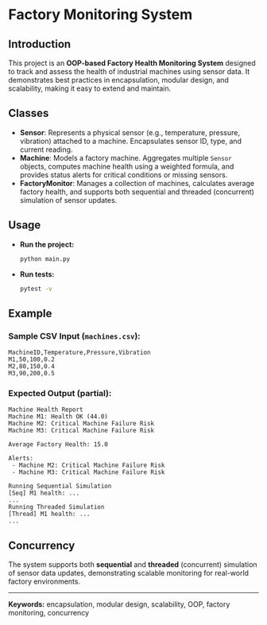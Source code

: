 # Factory Monitoring System

##  Introduction
This project is an **OOP-based Factory Health Monitoring System** designed to track and assess the health of industrial machines using sensor data. It demonstrates best practices in encapsulation, modular design, and scalability, making it easy to extend and maintain.
##  Classes
- **Sensor**: Represents a physical sensor (e.g., temperature, pressure, vibration) attached to a machine. Encapsulates sensor ID, type, and current reading.
- **Machine**: Models a factory machine. Aggregates multiple `Sensor` objects, computes machine health using a weighted formula, and provides status alerts for critical conditions or missing sensors.
- **FactoryMonitor**: Manages a collection of machines, calculates average factory health, and supports both sequential and threaded (concurrent) simulation of sensor updates.
## Usage
- **Run the project:**
	```sh
	python main.py
	```
- **Run tests:**
	```sh
	pytest -v
	```
## Example
### Sample CSV Input (`machines.csv`):
```
MachineID,Temperature,Pressure,Vibration
M1,50,100,0.2
M2,80,150,0.4
M3,90,200,0.5
```
### Expected Output (partial):
```
Machine Health Report
Machine M1: Health OK (44.0)
Machine M2: Critical Machine Failure Risk
Machine M3: Critical Machine Failure Risk

Average Factory Health: 15.0

Alerts:
 - Machine M2: Critical Machine Failure Risk
 - Machine M3: Critical Machine Failure Risk

Running Sequential Simulation
[Seq] M1 health: ...
...
Running Threaded Simulation
[Thread] M1 health: ...
...
```
## Concurrency
The system supports both **sequential** and **threaded** (concurrent) simulation of sensor data updates, demonstrating scalable monitoring for real-world factory environments.

----
**Keywords:** encapsulation, modular design, scalability, OOP, factory monitoring, concurrency

